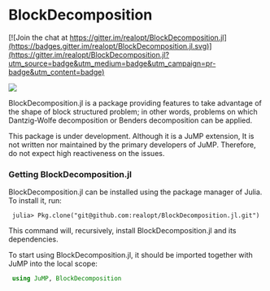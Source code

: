 # BlockDecomposition

[![Join the chat at https://gitter.im/realopt/BlockDecomposition.jl](https://badges.gitter.im/realopt/BlockDecomposition.jl.svg)](https://gitter.im/realopt/BlockDecomposition.jl?utm_source=badge&utm_medium=badge&utm_campaign=pr-badge&utm_content=badge)

[![](https://img.shields.io/badge/docs-latest-blue.svg)](https://realopt.github.io/BlockDecomposition.jl/latest/)

BlockDecomposition.jl is a package providing features to take advantage of the shape of block structured problem; in other words, problems on which Dantzig-Wolfe decomposition or Benders decomposition can be applied.


This package is under development. Although it is a JuMP extension, It is not written nor maintained by the primary developers of JuMP. Therefore, do not expect high reactiveness on the issues.

### Getting BlockDecomposition.jl
BlockDecomposition.jl can be installed using the package manager of Julia. To install it, run:

```
 julia> Pkg.clone("git@github.com:realopt/BlockDecomposition.jl.git")
```

This command will, recursively, install BlockDecomposition.jl and its dependencies.

To start using BlockDecomposition.jl, it should be imported together with JuMP into the local scope:

```julia
 using JuMP, BlockDecomposition
 ```
